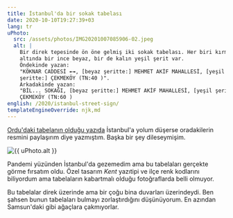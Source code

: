 ```yaml
---
title: İstanbul'da bir sokak tabelası
date: 2020-10-10T19:27:39+03
lang: tr
uPhoto: 
  src: /assets/photos/IMG20201007085906-02.jpeg
  alt: |
    Bir direk tepesinde ön öne gelmiş iki sokak tabelası. Her biri kırmızı ve 
    altında bir ince beyaz, bir de kalın yeşil şerit var.
    Öndekinde yazan:
    "KÖKNAR CADDESİ ↞↠, [beyaz şeritte:] MEHMET AKİF MAHALLESİ, [yeşil 
    şeritte:] ÇEKMEKÖY (TN:40 )".
    Arkadakinde yazan:
    "BİL... SOKAĞI, [beyaz şeritte:] MEHMET AKİF MAHALLESİ, [yeşil şeritte:] 
    ÇEKMEKÖY (TN:60 )
english: /2020/istanbul-street-sign/
templateEngineOverride: njk,md
---
```


[Ordu'daki tabelanın olduğu yazıda][ordu-street-sign] İstanbul'a yolum düşerse oradakilerin resmini paylaşırım diye yazmıştım. Başka bir şey dileseymişim.

<img alt='{{ uPhoto.alt }}' src="{{ uPhoto.src }}">

Pandemi yüzünden İstanbul'da gezemedim ama bu tabelaları gerçekte görme fırsatım oldu. Özel tasarım _Kent_ yazıtipi ve ilçe renk kodlarını biliyordum ama tabelaların kabartmalı olduğu fotoğraflarda belli olmuyor.

Bu tabelalar direk üzerinde ama bir çoğu bina duvarları üzerindeydi. Ben şahsen bunun tabelaları bulmayı zorlaştırdığını düşünüyorum. En azından Samsun'daki gibi ağaçlara çakmıyorlar.

[ordu-street-sign]:		/2020/ordu-street-sign/
